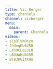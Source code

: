 ```yaml
---
title: Vic Berger
type: channels
channel: vicberger
menu:
  main:
    parent: Channels
videos:
- s1p9lVmOnzo
- JhdeqKb64RU
- L4h9CLqLULU
- u8DUWHU6GRM
- BTB3KGitKWo
---
```

